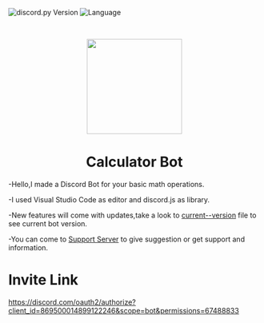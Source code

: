 ![discord.py Version](https://img.shields.io/badge/lib-discord.js%20v13-yellow)
![Language](https://img.shields.io/badge/lang-Javascript-orange)

<br />
<p align="center">
 <img src="https://i.imgur.com/nolWGg9.png" width="190" height="190">
  
 <h1 align="center">Calculator Bot</h1>


-Hello,I made a Discord Bot for your basic math operations.

-I used Visual Studio Code as editor and discord.js as library.

-New features will come with updates,take a look to <a href="https://github.com/451EK/CalculationBot/blob/main/current--version">current--version</a> file to see current bot version.  

-You can come to <a href="https://discord.gg/tXd9gPtKCj">Support Server</a> to give suggestion or get support and information.

<h1>Invite Link</h1>

https://discord.com/oauth2/authorize?client_id=869500014899122246&scope=bot&permissions=67488833
